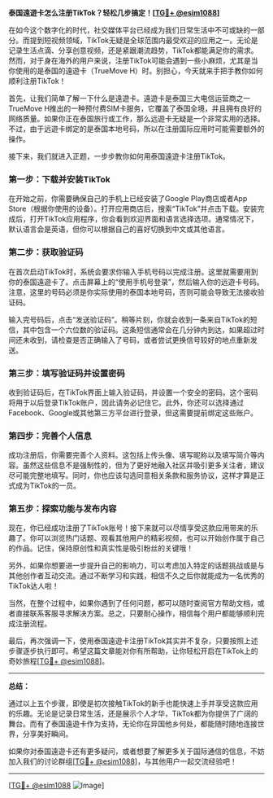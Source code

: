 **泰国遠遊卡怎么注册TikTok？轻松几步搞定！[[TG💪+ @esim1088](https://t.me/s/esim1088)]**

在如今这个数字化的时代，社交媒体平台已经成为我们日常生活中不可或缺的一部分。而提到短视频领域，TikTok无疑是全球范围内最受欢迎的应用之一。无论是记录生活点滴、分享创意视频，还是紧跟潮流趋势，TikTok都能满足你的需求。然而，对于身在海外的用户来说，注册TikTok可能会遇到一些小麻烦，尤其是当你使用的是泰国的遠遊卡（TrueMove H）时。别担心，今天就来手把手教你如何顺利注册TikTok！

首先，让我们简单了解一下什么是遠遊卡。遠遊卡是泰国三大电信运营商之一TrueMove H推出的一种预付费SIM卡服务，它覆盖了泰国全境，并且拥有良好的网络质量。如果你正在泰国旅行或工作，那么远遊卡无疑是一个非常实用的选择。不过，由于远遊卡绑定的是泰国本地号码，所以在注册国际应用时可能需要额外的操作。

接下来，我们就进入正题，一步步教你如何用泰国遠遊卡注册TikTok。

### 第一步：下载并安装TikTok

在开始之前，你需要确保自己的手机上已经安装了Google Play商店或者App Store（根据你使用的设备）。打开应用商店后，搜索“TikTok”并点击下载。安装完成后，打开TikTok应用程序，你会看到欢迎界面和语言选择选项。通常情况下，默认语言会是英语，但你可以根据自己的喜好切换到中文或其他语言。

### 第二步：获取验证码

在首次启动TikTok时，系统会要求你输入手机号码以完成注册。这里就需要用到你的泰国遠遊卡了。点击屏幕上的“使用手机号登录”，然后输入你的远遊卡号码。注意，这里的号码必须是你实际使用的泰国本地号码，否则可能会导致无法接收验证码。

输入完号码后，点击“发送验证码”。稍等片刻，你就会收到一条来自TikTok的短信，其中包含一个六位数的验证码。这条短信通常会在几分钟内到达，如果超过时间还未收到，请检查是否正确输入了号码，或者尝试更换信号较好的地点重新发送。

### 第三步：填写验证码并设置密码

收到验证码后，在TikTok界面上输入验证码，并设置一个安全的密码。这个密码将用于以后登录TikTok账户，因此请务必记住它。此外，你还可以选择通过Facebook、Google或其他第三方平台进行登录，但这需要提前绑定这些账户。

### 第四步：完善个人信息

成功注册后，你需要完善个人资料。这包括上传头像、填写昵称以及填写简介等内容。虽然这些信息不是强制性的，但为了更好地融入社区并吸引更多关注者，建议尽可能完整地填写。同时，你也应该勾选同意相关条款和服务协议，这样才算是正式成为TikTok的一员。

### 第五步：探索功能与发布内容

现在，你已经成功注册了TikTok账号！接下来就可以尽情享受这款应用带来的乐趣了。你可以浏览热门话题、观看其他用户的精彩视频，也可以开始创作属于自己的作品。记住，保持原创性和真实性是吸引粉丝的关键哦！

另外，如果你想要进一步提升自己的影响力，可以考虑加入特定的话题挑战或是与其他创作者互动交流。通过不断学习和实践，相信不久之后你就能成为一名优秀的TikTok达人啦！

当然，在整个过程中，如果你遇到了任何问题，都可以随时查阅官方帮助文档，或者直接联系客服寻求解决方案。总之，只要耐心操作，相信每个用户都能够顺利完成注册流程。

最后，再次强调一下，使用泰国遠遊卡注册TikTok其实并不复杂，只要按照上述步骤逐步执行即可。希望这篇文章能对你有所帮助，让你轻松开启在TikTok上的奇妙旅程[[TG💪+ @esim1088](https://t.me/s/esim1088)]。

---

**总结：**

通过以上五个步骤，即使是初次接触TikTok的新手也能快速上手并享受这款应用的乐趣。无论是记录日常生活，还是展示个人才华，TikTok都为你提供了广阔的舞台。而有了泰国遠遊卡作为支持，无论你在异国他乡何处，都能随时随地连接世界，分享美好瞬间。

如果你对泰国遠遊卡还有更多疑问，或者想要了解更多关于国际通信的信息，不妨加入我们的讨论群组[[TG💪+ @esim1088](https://t.me/s/esim1088)]，与其他用户一起交流经验吧！

---

[[TG💪+ @esim1088](https://t.me/s/esim1088) ![Image](https://i.postimg.cc/4NQfJmqS/Snipaste-2025-05-13-00-14-12.png)]